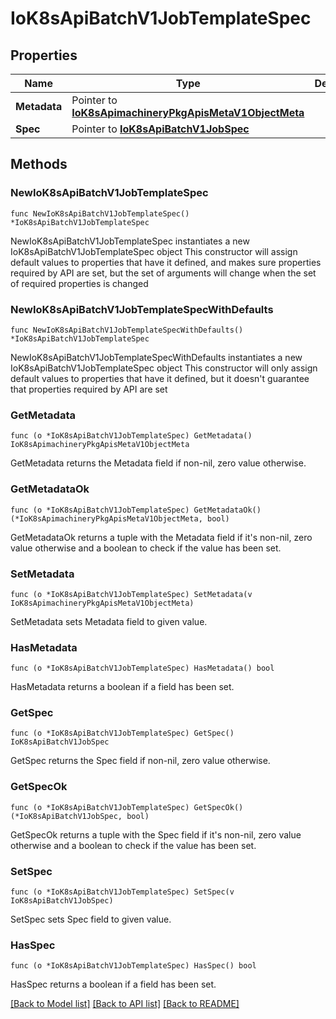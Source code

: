 # IoK8sApiBatchV1JobTemplateSpec

## Properties

Name | Type | Description | Notes
------------ | ------------- | ------------- | -------------
**Metadata** | Pointer to [**IoK8sApimachineryPkgApisMetaV1ObjectMeta**](IoK8sApimachineryPkgApisMetaV1ObjectMeta.md) |  | [optional] 
**Spec** | Pointer to [**IoK8sApiBatchV1JobSpec**](IoK8sApiBatchV1JobSpec.md) |  | [optional] 

## Methods

### NewIoK8sApiBatchV1JobTemplateSpec

`func NewIoK8sApiBatchV1JobTemplateSpec() *IoK8sApiBatchV1JobTemplateSpec`

NewIoK8sApiBatchV1JobTemplateSpec instantiates a new IoK8sApiBatchV1JobTemplateSpec object
This constructor will assign default values to properties that have it defined,
and makes sure properties required by API are set, but the set of arguments
will change when the set of required properties is changed

### NewIoK8sApiBatchV1JobTemplateSpecWithDefaults

`func NewIoK8sApiBatchV1JobTemplateSpecWithDefaults() *IoK8sApiBatchV1JobTemplateSpec`

NewIoK8sApiBatchV1JobTemplateSpecWithDefaults instantiates a new IoK8sApiBatchV1JobTemplateSpec object
This constructor will only assign default values to properties that have it defined,
but it doesn't guarantee that properties required by API are set

### GetMetadata

`func (o *IoK8sApiBatchV1JobTemplateSpec) GetMetadata() IoK8sApimachineryPkgApisMetaV1ObjectMeta`

GetMetadata returns the Metadata field if non-nil, zero value otherwise.

### GetMetadataOk

`func (o *IoK8sApiBatchV1JobTemplateSpec) GetMetadataOk() (*IoK8sApimachineryPkgApisMetaV1ObjectMeta, bool)`

GetMetadataOk returns a tuple with the Metadata field if it's non-nil, zero value otherwise
and a boolean to check if the value has been set.

### SetMetadata

`func (o *IoK8sApiBatchV1JobTemplateSpec) SetMetadata(v IoK8sApimachineryPkgApisMetaV1ObjectMeta)`

SetMetadata sets Metadata field to given value.

### HasMetadata

`func (o *IoK8sApiBatchV1JobTemplateSpec) HasMetadata() bool`

HasMetadata returns a boolean if a field has been set.

### GetSpec

`func (o *IoK8sApiBatchV1JobTemplateSpec) GetSpec() IoK8sApiBatchV1JobSpec`

GetSpec returns the Spec field if non-nil, zero value otherwise.

### GetSpecOk

`func (o *IoK8sApiBatchV1JobTemplateSpec) GetSpecOk() (*IoK8sApiBatchV1JobSpec, bool)`

GetSpecOk returns a tuple with the Spec field if it's non-nil, zero value otherwise
and a boolean to check if the value has been set.

### SetSpec

`func (o *IoK8sApiBatchV1JobTemplateSpec) SetSpec(v IoK8sApiBatchV1JobSpec)`

SetSpec sets Spec field to given value.

### HasSpec

`func (o *IoK8sApiBatchV1JobTemplateSpec) HasSpec() bool`

HasSpec returns a boolean if a field has been set.


[[Back to Model list]](../README.md#documentation-for-models) [[Back to API list]](../README.md#documentation-for-api-endpoints) [[Back to README]](../README.md)


